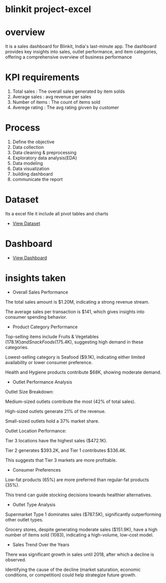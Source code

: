 # blinkit project-excel

# overview
It is a sales dashboard for Blinkit, India's last-minute app. The dashboard provides key insights into sales, outlet performance, and item categories, offering a 
comprehensive overview of business performance

# KPI requirements
1. Total sales     : The overall sales generated by item solds
2. Average sales   : avg revenue per sales
3. Number of items : The count of items sold
4. Averege rating  : The avg rating givven by customer

# Process
1. Define the objective
2. Data collection
3. Data cleaning & preprocessing
4. Exploratory data analysis(EDA)
5. Data modeling
6. Data visualization
7. building dashboard
8. communicate the report


# Dataset 
 Its a excel file it include all pivot tables and charts

- <a href ="https://github.com/dasarianil153/blinkit-excel/blob/main/blinkit%20dashboard.xlsx">View Dataset</a>


# Dashboard

- <a href ="https://github.com/dasarianil153/blinkit-excel/blob/main/blinkit%20dashboard.PNG">View Dashboard</a>

# insights taken

- Overall Sales Performance

The total sales amount is $1.20M, indicating a strong revenue stream.

The average sales per transaction is $141, which gives insights into consumer spending behavior.

- Product Category Performance

Top-selling items include Fruits & Vegetables ($178.1K) and Snack Foods ($175.4K), suggesting high demand in these categories.

Lowest-selling category is Seafood ($9.1K), indicating either limited availability or lower consumer preference.

Health and Hygiene products contribute $68K, showing moderate demand.

- Outlet Performance Analysis

Outlet Size Breakdown:

Medium-sized outlets contribute the most (42% of total sales).

High-sized outlets generate 21% of the revenue.

Small-sized outlets hold a 37% market share.

Outlet Location Performance:

Tier 3 locations have the highest sales ($472.1K).

Tier 2 generates $393.2K, and Tier 1 contributes $336.4K.

This suggests that Tier 3 markets are more profitable.

- Consumer Preferences

Low-fat products (65%) are more preferred than regular-fat products (35%).

This trend can guide stocking decisions towards healthier alternatives.

- Outlet Type Analysis

Supermarket Type 1 dominates sales ($787.5K), significantly outperforming other outlet types.

Grocery stores, despite generating moderate sales ($151.9K), have a high number of items sold (1083), indicating a high-volume, low-cost model.

- Sales Trend Over the Years

There was significant growth in sales until 2018, after which a decline is observed.

Identifying the cause of the decline (market saturation, economic conditions, or competition) could help strategize future growth.








